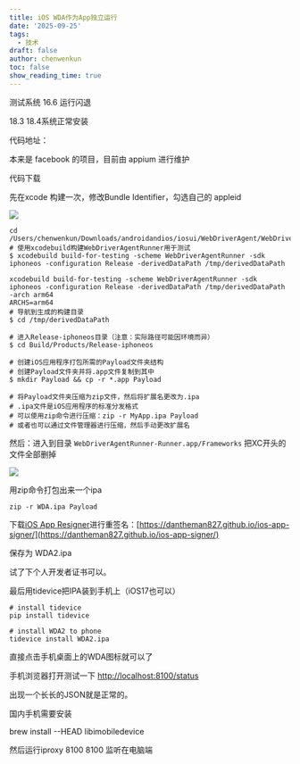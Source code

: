 ```yaml
---
title: iOS WDA作为App独立运行
date: '2025-09-25'
tags:
  - 技术
draft: false
author: chenwenkun
toc: false
show_reading_time: true
---
```

测试系统 16.6 运行闪退

18.3 18.4系统正常安装

代码地址：

本来是 facebook 的项目，目前由 appium 进行维护

代码下载

先在xcode 构建一次，修改Bundle Identifier，勾选自己的 appleid

![](https://prod-files-secure.s3.us-west-2.amazonaws.com/c205fb54-92b2-4987-8be3-972b67d27acc/cb756a73-27bc-4b0d-951a-858df3344b59/image.png?X-Amz-Algorithm=AWS4-HMAC-SHA256&X-Amz-Content-Sha256=UNSIGNED-PAYLOAD&X-Amz-Credential=ASIAZI2LB4667NIL74A6%2F20251016%2Fus-west-2%2Fs3%2Faws4_request&X-Amz-Date=20251016T181553Z&X-Amz-Expires=3600&X-Amz-Security-Token=IQoJb3JpZ2luX2VjEOr%2F%2F%2F%2F%2F%2F%2F%2F%2F%2FwEaCXVzLXdlc3QtMiJGMEQCIDPQL4NyTGWuY%2FtNrBAPfe9Bj2%2BIzRQ7lYUISC5rjmddAiB6h%2B2mE%2FWV212NFafh36ue%2FnD7YKlKPZCX%2Bkb51eBgEiqIBAiT%2F%2F%2F%2F%2F%2F%2F%2F%2F%2F8BEAAaDDYzNzQyMzE4MzgwNSIMd59wHOgAEnHP7bJJKtwDNLna92%2Fcj1AR8qp%2Fr0MJxpmZVRAOQY2XoTSQkNiyaCETiQy4lwHh7hZqFFsDeIAKkUqzjftoL%2BnLas6ZRKckSuWxlnfnnjvxevKJpNKj%2BWkFfiJ6FRSEx5z9yWdnjy21lPMV9hgRVdpLb%2F9j1glmwkzovSCaZPr6PZXS%2ByTBc1W3IulTYZ9FLksfWXulUf22MRfShwp8%2Bcp0WpyVpi236frxyOgj%2BS%2Fw8UEnhW6Gb3p%2F9LKXGKLnWSeQa5cOdE8cmFut0o4aX%2FEaJHNtd1dsiSiAzct%2Fo2SuvG4G1fh6%2FC%2FOv%2B9EG0tcI8b5lfpSU3C8LpTRchgzHsFNceocoXGJxmidw4eMlog6%2B4Ipn21vDWP9uUwE1PjCWXHxbijGenZRqWtBvtr7WgD%2FknbITknlT%2FoupAqY6cSiNwmpGKJQota5H%2F44XXDWzLFEwviW02Ix8k3j%2BjclAuaJYqvMfiVQmROYHjWWelRFo1HEutGoBFlMdclE%2FBmpH7ZD%2BTNokcBA%2B%2FZkD%2FN9v4fR6Ss0tQVSjuH4UYBf2l4rhpMM4y8C6v5esByJXIANINKmTHTlVRWlRMdFC9ZcUSCHVpLgNGUtFA2eCUhFkXXntjisJ%2FNJBYzjnKGP3APD0ne2y%2F8wp%2BvExwY6pgEz7s1apC65gqVOamPsYc9Nuclz5O7AyhHWilFEC2E25ur%2FsucXje0fKVC2l6DCepL0khr5G6acn4SBxYVdaX%2FdkAxj0po51yWNIatNJ4WnW2XBQcXbOaaVZduYQlue5aDI3JSY8MjAA35Rbh2bw9s2HKRhTVvB0TFTM1anHLoMcJJqcNZU4kpF9zXbE3N4yKfi26JOuMP3Da65oU9Oa2N4PdxGjuDW&X-Amz-Signature=01da223cf57e76ae102dadb1f2322d7bb3d989277ebf17f3bf50ca6c91487d25&X-Amz-SignedHeaders=host&x-amz-checksum-mode=ENABLED&x-id=GetObject)

```shell
cd /Users/chenwenkun/Downloads/androidandios/iosui/WebDriverAgent/WebDriverAgent
# 使用xcodebuild构建WebDriverAgentRunner用于测试
$ xcodebuild build-for-testing -scheme WebDriverAgentRunner -sdk iphoneos -configuration Release -derivedDataPath /tmp/derivedDataPath

xcodebuild build-for-testing -scheme WebDriverAgentRunner -sdk iphoneos -configuration Release -derivedDataPath /tmp/derivedDataPath -arch arm64
ARCHS=arm64
# 导航到生成的构建目录
$ cd /tmp/derivedDataPath

# 进入Release-iphoneos目录（注意：实际路径可能因环境而异）
$ cd Build/Products/Release-iphoneos

# 创建iOS应用程序打包所需的Payload文件夹结构
# 创建Payload文件夹并将.app文件复制到其中
$ mkdir Payload && cp -r *.app Payload

# 将Payload文件夹压缩为zip文件，然后将扩展名更改为.ipa
# .ipa文件是iOS应用程序的标准分发格式
# 可以使用zip命令进行压缩：zip -r MyApp.ipa Payload
# 或者也可以通过文件管理器进行压缩，然后手动更改扩展名
```

然后：进入到目录 `WebDriverAgentRunner-Runner.app/Frameworks` 把XC开头的文件全部删掉

![](https://prod-files-secure.s3.us-west-2.amazonaws.com/c205fb54-92b2-4987-8be3-972b67d27acc/358b8d2b-1bfe-4fb9-beb5-83e1de5f201e/image.png?X-Amz-Algorithm=AWS4-HMAC-SHA256&X-Amz-Content-Sha256=UNSIGNED-PAYLOAD&X-Amz-Credential=ASIAZI2LB4667NIL74A6%2F20251016%2Fus-west-2%2Fs3%2Faws4_request&X-Amz-Date=20251016T181553Z&X-Amz-Expires=3600&X-Amz-Security-Token=IQoJb3JpZ2luX2VjEOr%2F%2F%2F%2F%2F%2F%2F%2F%2F%2FwEaCXVzLXdlc3QtMiJGMEQCIDPQL4NyTGWuY%2FtNrBAPfe9Bj2%2BIzRQ7lYUISC5rjmddAiB6h%2B2mE%2FWV212NFafh36ue%2FnD7YKlKPZCX%2Bkb51eBgEiqIBAiT%2F%2F%2F%2F%2F%2F%2F%2F%2F%2F8BEAAaDDYzNzQyMzE4MzgwNSIMd59wHOgAEnHP7bJJKtwDNLna92%2Fcj1AR8qp%2Fr0MJxpmZVRAOQY2XoTSQkNiyaCETiQy4lwHh7hZqFFsDeIAKkUqzjftoL%2BnLas6ZRKckSuWxlnfnnjvxevKJpNKj%2BWkFfiJ6FRSEx5z9yWdnjy21lPMV9hgRVdpLb%2F9j1glmwkzovSCaZPr6PZXS%2ByTBc1W3IulTYZ9FLksfWXulUf22MRfShwp8%2Bcp0WpyVpi236frxyOgj%2BS%2Fw8UEnhW6Gb3p%2F9LKXGKLnWSeQa5cOdE8cmFut0o4aX%2FEaJHNtd1dsiSiAzct%2Fo2SuvG4G1fh6%2FC%2FOv%2B9EG0tcI8b5lfpSU3C8LpTRchgzHsFNceocoXGJxmidw4eMlog6%2B4Ipn21vDWP9uUwE1PjCWXHxbijGenZRqWtBvtr7WgD%2FknbITknlT%2FoupAqY6cSiNwmpGKJQota5H%2F44XXDWzLFEwviW02Ix8k3j%2BjclAuaJYqvMfiVQmROYHjWWelRFo1HEutGoBFlMdclE%2FBmpH7ZD%2BTNokcBA%2B%2FZkD%2FN9v4fR6Ss0tQVSjuH4UYBf2l4rhpMM4y8C6v5esByJXIANINKmTHTlVRWlRMdFC9ZcUSCHVpLgNGUtFA2eCUhFkXXntjisJ%2FNJBYzjnKGP3APD0ne2y%2F8wp%2BvExwY6pgEz7s1apC65gqVOamPsYc9Nuclz5O7AyhHWilFEC2E25ur%2FsucXje0fKVC2l6DCepL0khr5G6acn4SBxYVdaX%2FdkAxj0po51yWNIatNJ4WnW2XBQcXbOaaVZduYQlue5aDI3JSY8MjAA35Rbh2bw9s2HKRhTVvB0TFTM1anHLoMcJJqcNZU4kpF9zXbE3N4yKfi26JOuMP3Da65oU9Oa2N4PdxGjuDW&X-Amz-Signature=fd10355fe2cafe4f33bdaa62b7be9e389639b7c79740d7ad510fc5522c019d94&X-Amz-SignedHeaders=host&x-amz-checksum-mode=ENABLED&x-id=GetObject)

用zip命令打包出来一个ipa

```shell
zip -r WDA.ipa Payload
```

下载[iOS App Resigner](https://zhida.zhihu.com/search?content_id=237756070&content_type=Article&match_order=1&q=iOS%20App%20Resigner&zd_token=eyJhbGciOiJIUzI1NiIsInR5cCI6IkpXVCJ9.eyJpc3MiOiJ6aGlkYV9zZXJ2ZXIiLCJleHAiOjE3NDQzNTQ0ODAsInEiOiJpT1MgQXBwIFJlc2lnbmVyIiwiemhpZGFfc291cmNlIjoiZW50aXR5IiwiY29udGVudF9pZCI6MjM3NzU2MDcwLCJjb250ZW50X3R5cGUiOiJBcnRpY2xlIiwibWF0Y2hfb3JkZXIiOjEsInpkX3Rva2VuIjpudWxsfQ.XGwOKX0ujlvhojSuRT3SlA0sDFnQK-FxDJr60CX6YqU&zhida_source=entity)进行重签名：[https://dantheman827.github.io/ios-app-signer/](https://dantheman827.github.io/ios-app-signer/)

保存为 WDA2.ipa

试了下个人开发者证书可以。

最后用tidevice把IPA装到手机上（iOS17也可以）

```shell
# install tidevice
pip install tidevice

# install WDA2 to phone
tidevice install WDA2.ipa
```

直接点击手机桌面上的WDA图标就可以了

手机浏览器打开测试一下 [http://localhost:8100/status](http://localhost:8100/status)

出现一个长长的JSON就是正常的。

国内手机需要安装

brew install --HEAD libimobiledevice

然后运行iproxy 8100 8100 监听在电脑端
